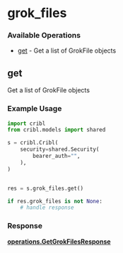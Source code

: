 # grok_files

### Available Operations

* [get](#get) - Get a list of GrokFile objects

## get

Get a list of GrokFile objects

### Example Usage

```python
import cribl
from cribl.models import shared

s = cribl.Cribl(
    security=shared.Security(
        bearer_auth="",
    ),
)


res = s.grok_files.get()

if res.grok_files is not None:
    # handle response
```


### Response

**[operations.GetGrokFilesResponse](../../models/operations/getgrokfilesresponse.md)**

